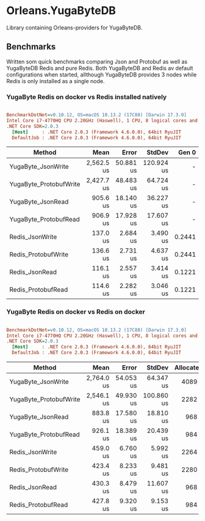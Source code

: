 # Orleans.YugaByteDB

Library containing Orleans-providers for YugaByteDB.

## Benchmarks

Written som quick benchmarks comparing Json and Protobuf as well as YugaByteDB Redis and pure Redis.
Both YugaByteDB and Redis av default configurations when started, allthough YugaByteDB provides 3 nodes
while Redis is only installed as a single node.

### YugaByte Redis on docker vs Redis installed natively

``` ini

BenchmarkDotNet=v0.10.12, OS=macOS 10.13.2 (17C88) [Darwin 17.3.0]
Intel Core i7-4770HQ CPU 2.20GHz (Haswell), 1 CPU, 8 logical cores and 4 physical cores
.NET Core SDK=2.0.3
  [Host]     : .NET Core 2.0.3 (Framework 4.6.0.0), 64bit RyuJIT
  DefaultJob : .NET Core 2.0.3 (Framework 4.6.0.0), 64bit RyuJIT


```
|                 Method |       Mean |     Error |     StdDev |  Gen 0 | Allocated |
|----------------------- |-----------:|----------:|-----------:|-------:|----------:|
|     YugaByte_JsonWrite | 2,562.5 us | 50.881 us | 120.924 us |      - |    3577 B |
| YugaByte_ProtobufWrite | 2,427.7 us | 48.483 us |  64.724 us |      - |    2266 B |
|      YugaByte_JsonRead |   905.6 us | 18.140 us |  36.227 us |      - |     968 B |
|  YugaByte_ProtobufRead |   906.9 us | 17.928 us |  17.607 us |      - |     984 B |
|        Redis_JsonWrite |   137.0 us |  2.684 us |   3.490 us | 0.2441 |    2280 B |
|    Redis_ProtobufWrite |   136.6 us |  2.731 us |   4.637 us | 0.2441 |    2280 B |
|         Redis_JsonRead |   116.1 us |  2.557 us |   3.414 us | 0.1221 |     984 B |
|     Redis_ProtobufRead |   114.6 us |  2.282 us |   3.046 us | 0.1221 |     984 B |


### YugaByte Redis on docker vs Redis on docker

``` ini

BenchmarkDotNet=v0.10.12, OS=macOS 10.13.2 (17C88) [Darwin 17.3.0]
Intel Core i7-4770HQ CPU 2.20GHz (Haswell), 1 CPU, 8 logical cores and 4 physical cores
.NET Core SDK=2.0.3
  [Host]     : .NET Core 2.0.3 (Framework 4.6.0.0), 64bit RyuJIT
  DefaultJob : .NET Core 2.0.3 (Framework 4.6.0.0), 64bit RyuJIT


```
|                 Method |       Mean |     Error |     StdDev | Allocated |
|----------------------- |-----------:|----------:|-----------:|----------:|
|     YugaByte_JsonWrite | 2,764.0 us | 54.053 us |  64.347 us |    4089 B |
| YugaByte_ProtobufWrite | 2,546.1 us | 49.930 us | 100.860 us |    2282 B |
|      YugaByte_JsonRead |   883.8 us | 17.580 us |  18.810 us |     968 B |
|  YugaByte_ProtobufRead |   926.1 us | 18.389 us |  20.439 us |     984 B |
|        Redis_JsonWrite |   459.0 us |  6.760 us |   5.992 us |    2264 B |
|    Redis_ProtobufWrite |   423.4 us |  8.233 us |   9.481 us |    2280 B |
|         Redis_JsonRead |   430.3 us |  8.479 us |  11.607 us |     968 B |
|     Redis_ProtobufRead |   427.8 us |  9.320 us |   9.153 us |     984 B |

